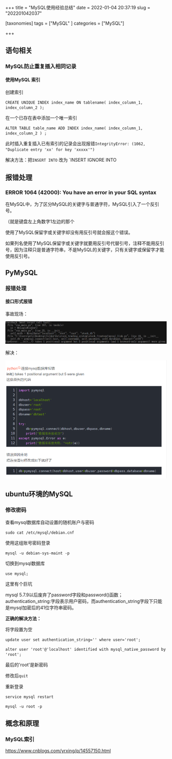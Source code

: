 +++
title = "MySQL使用经验总结"
date = 2022-01-04 20:37:19
slug = "202201042037"

[taxonomies]
tags = ["MySQL" ]
categories = ["MySQL"]

+++

<!-- more -->

## 语句相关

### MySQL防止重复插入相同记录

#### 使用MySQL 索引

创建索引

```mysql
CREATE UNIQUE INDEX index_name ON tablename( index_column_1, index_column_2 );
```

在一个已存在表中添加一个唯一索引

```mysql
ALTER TABLE table_name ADD INDEX index_name( index_column_1, index_column_2 ) ;
```

此时插入重复插入已有索引的记录会出现报错`IntegrityError: (1062, "Duplicate entry 'xx' for key 'xxxxx'")`

解决方法：把`INSERT INTO` 改为 `INSERT IGNORE INTO

## 报错处理

### ERROR 1064 (42000): You have an error in your SQL syntax

在MySQL中，为了区分MySQL的关键字与普通字符，MySQL引入了一个反引号。

（就是键盘左上角数字1左边的那个

使用了MySQL保留字或关键字却没有用反引号就会报这个错误。

如果列名使用了MySQL保留字或关键字就要用反引号代替引号，注释不能用反引号，因为注释只是普通字符串，不是MySQL的关键字，只有关键字或保留字才能使用反引号。



## PyMySQL

### 报错处理

#### 接口形式报错

事故现场：

![](.\img\pymysql_error.png)

解决：

![](.\img\pymsql_solve.png)

## ubuntu环境的MySQL

### 修改密码

查看mysql数据库自动设置的随机账户与密码

```
sudo cat /etc/mysql/debian.cnf
```

使用这组账号密码登录

```
mysql -u debian-sys-maint -p
```

切换到mysql数据库

```
use mysql;
```

这里有个巨坑

mysql 5.7.9以后废弃了password字段和password()函数；authentication_string:字段表示用户密码，而authentication_string字段下只能是mysql加密后的41位字符串密码。

**正确的解决方法：**

将字段置为空

```
update user set authentication_string='' where user='root';      
```

```
alter user 'root'@'localhost' identified with mysql_native_password by 'root';
```

最后的'root'是新密码

修改后`quit`

重新登录

```
service mysql restart
```

```
mysql -u root -p
```

## 概念和原理

### MySQL索引

https://www.cnblogs.com/yrxing/p/14557150.html
